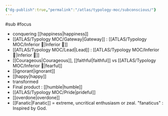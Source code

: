 ```yaml
---
{"dg-publish":true,"permalink":"/atlas/typology-moc/subconscious/"}
---
```


 
 #sub #focus 
 
- conquering [[happiness\|happiness]]
- [[ATLAS/Typology MOC/Gateway\|Gateway]] : [[ATLAS/Typology MOC/Inferior 👶\|Inferior 👶]]
- [[ATLAS/Typology MOC/Lead\|Lead]] : [[ATLAS/Typology MOC/Inferior 👶\|Inferior 👶]]
- [[Courageous\|Courageous]], [[faithful\|faithful]] vs [[ATLAS/Typology MOC/Inferior 👶\|fearful]]
- [[ignorant\|ignorant]] 
- [[happy\|happy]]
- transformed
- Final product : [[humble\|humble]]
- [[ATLAS/Typology MOC/Pride\|prideful]]
- [[overdone\|overdone]]
- [[Fanatic\|Fanatic]] = extreme, uncritical enthusiasm or zeal.  "fanaticus" : Inspired by God. 